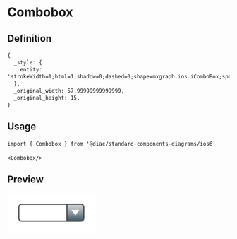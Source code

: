 # Combobox

## Definition

```
{
  _style: { 
    entity: 'strokeWidth=1;html=1;shadow=0;dashed=0;shape=mxgraph.ios.iComboBox;spacingTop=2;spacingLeft=2;align=left;strokeColor=#444444;fontColor=#666666;buttonText=;fontSize=8;fillColor=#dddddd;fillColor2=#3D5565;sketch=0;whiteSpace=wrap;',
  },
  _original_width: 57.99999999999999,
  _original_height: 15,
}
```

## Usage

```
import { Combobox } from '@diac/standard-components-diagrams/ios6'

<Combobox/>
```

## Preview

<img src="./combobox.png" width="200"/>
